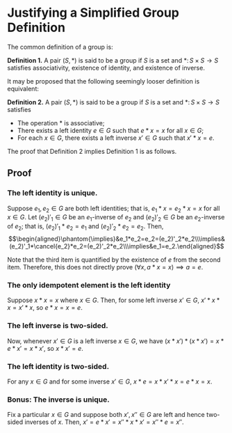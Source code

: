 # Justifying a Simplified Group Definition

The common definition of a group is:

**Definition 1.** A pair $(S,*)$ is said to be a group if $S$ is a set and $*\colon S\times S\to S$ satisfies associativity, existence of identity, and existence of inverse.

It may be proposed that the following seemingly looser definition is equivalent:

**Definition 2.** A pair $(S, * )$ is said to be a group if $S$ is a set and $*\colon S\times S\to S$ satisfies
- The operation $*$ is associative;
- There exists a left identity $e\in G$ such that $e*x=x$ for all $x\in G$;
- For each $x\in G$, there exists a left inverse $x'\in G$ such that $x'*x=e$.

The proof that Definition 2 implies Definition 1 is as follows.

## Proof

### The left identity is unique.

Suppose $e_1,e_2\in G$ are both left identities; that is, $e_1*x=e_2*x=x$ for all $x\in G$. Let $(e_2)'_1\in G$ be an $e_1$-inverse of $e_2$ and $(e_2)'_2\in G$ be an $e_2$-inverse of $e_2$; that is, $(e_2)'_1*e_2=e_1$ and $(e_2)'_2*e_2=e_2$. Then,
$$\begin{aligned}\phantom{\implies}&e_1*e_2=e_2=(e_2)'_2*e_2\\\implies&(e_2)'_1*\cancel{e_2}*e_2=(e_2)'_2*e_2\\\implies&e_1=e_2.\end{aligned}$$

Note that the third item is quantified by the existence of $e$ from the second item. Therefore, this does not directly prove $(\forall x,a*x=x)\implies a=e$.


### The only idempotent element is the left identity

Suppose $x*x=x$ where $x\in G$. Then, for some left inverse $x'\in G$, $x'*x*x=x'*x$, so $e*x=x=e$.

### The left inverse is two-sided.

Now, whenever $x'\in G$ is a left inverse $x\in G$, we have $(x*x')*(x*x')=x*e*x'=x*x'$, so $x*x'=e$.

### The left identity is two-sided.

For any $x\in G$ and for some inverse $x'\in G$, $x*e=x*x'*x=e*x=x$.

### Bonus: The inverse is unique.

Fix a particular $x\in G$ and suppose both $x',x''\in G$ are left and hence two-sided inverses of $x$. Then, $x'=e*x'=x''*x*x'=x''*e=x''$.
